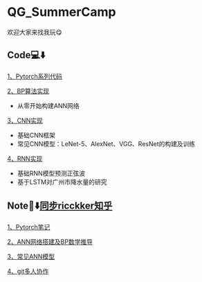 # QG_SummerCamp
欢迎大家来找我玩😋

## Code💻⬇️

[1、Pytorch系列代码](./Code/01_Pytorch)

[2、BP算法实现](./Code/02_BP算法实现)

- 从零开始构建ANN网络

[3、CNN实现](./Code/03_CNN实现)

- 基础CNN框架
- 常见CNN模型：LeNet-5、AlexNet、VGG、ResNet的构建及训练

[4、RNN实现](./Code/04_RNN实现)

- 基础RNN模型预测正弦波
- 基于LSTM对广州市降水量的研究

## Note📒⬇️[同步ricckker知乎](https://www.zhihu.com/column/c_1885651761630527854)

[1、Pytorch笔记](./Note/Daily/0707_0708/Pytorch基础.md)

[2、ANN网络搭建及BP数学推导](./Note/Daily/0707_0708/BP算法实现.md)

[3、常见ANN模型](./Note/Daily/0707_0708/各类CNN.md)

[4、git多人协作](./Note/Daily/0709_0710/git多人协作.md)
